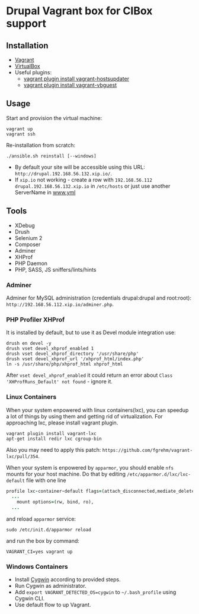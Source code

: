# Drupal Vagrant box for CIBox support

## Installation

- [Vagrant](https://www.vagrantup.com/downloads.html)
- [VirtualBox](https://www.virtualbox.org/wiki/Downloads)
- Useful plugins:
  - [vagrant plugin install vagrant-hostsupdater](https://github.com/cogitatio/vagrant-hostsupdater)
  - [vagrant plugin install vagrant-vbguest](https://github.com/dotless-de/vagrant-vbguest)

## Usage

Start and provision the virtual machine:

```shell
vagrant up
vagrant ssh
```

Re-installation from scratch:

```shell
./ansible.sh reinstall [--windows]
```

- By default your site will be accessible using this URL: `http://drupal.192.168.56.132.xip.io/`.
- If `xip.io` not working - create a row with `192.168.56.112 drupal.192.168.56.132.xip.io` in `/etc/hosts` or just use another ServerName in www.yml

## Tools

- XDebug
- Drush
- Selenium 2
- Composer
- Adminer
- XHProf
- PHP Daemon
- PHP, SASS, JS sniffers/lints/hints

### Adminer

Adminer for MySQL administration (credentials drupal:drupal and root:root): `http://192.168.56.112.xip.io/adminer.php`.

### PHP Profiler XHProf

It is installed by default, but to use it as Devel module integration use:

```shell
drush en devel -y
drush vset devel_xhprof_enabled 1
drush vset devel_xhprof_directory '/usr/share/php'
drush vset devel_xhprof_url '/xhprof_html/index.php'
ln -s /usr/share/php/xhprof_html xhprof_html
```

After `vset devel_xhprof_enabled` it could return an error about `Class 'XHProfRuns_Default' not found` - ignore it.

### Linux Containers

When your system enpowered with linux containers(lxc), you can speedup a lot of things by
using them and getting rid of virtualization. For approaching lxc, please install vagrant plugin.

```shell
vagrant plugin install vagrant-lxc
apt-get install redir lxc cgroup-bin
```

Also you may need to apply this patch: `https://github.com/fgrehm/vagrant-lxc/pull/354`.

When your system is enpowered by `apparmor`, you should enable `nfs` mounts for your host
machine. Do that by editing `/etc/apparmor.d/lxc/lxc-default` file with one line

```ruby
profile lxc-container-default flags=(attach_disconnected,mediate_deleted) {
  ...
    mount options=(rw, bind, ro),
  ...
```

and reload `apparmor` service:

```shell
sudo /etc/init.d/apparmor reload
```

and run the box by command:

```shell
VAGRANT_CI=yes vagrant up
```

### Windows Containers

- Install [Cygwin](https://servercheck.in/blog/running-ansible-within-windows) according to provided steps.
- Run Cygwin as administrator.
- Add `export VAGRANT_DETECTED_OS=cygwin` to `~/.bash_profile` using Cygwin CLI.
- Use default flow to up Vagrant.
